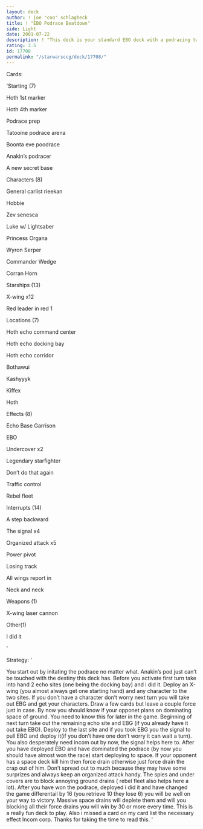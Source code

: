 ```yaml
---
layout: deck
author: ! joe "coo" schlagheck
title: ! "EBO Podrace Beatdown"
side: Light
date: 2001-07-22
description: ! "This deck is your standard EBO deck with a podracing twist. Very fun. Went 2-1 at World Qualifiers."
rating: 3.5
id: 17708
permalink: "/starwarsccg/deck/17708/"
---
```

Cards: 

'Starting (7)

Hoth 1st marker

Hoth 4th marker

Podrace prep

Tatooine podrace arena

Boonta eve poodrace

Anakin’s podracer

A new secret base


Characters (8)

General carlist rieekan

Hobbie

Zev senesca

Luke w/ Lightsaber

Princess Organa

Wyron Serper

Commander Wedge

Corran Horn


Starships (13)

X-wing x12

Red leader in red 1


Locations (7)

Hoth echo command center

Hoth echo docking bay

Hoth echo corridor

Bothawui

Kashyyyk

Kiffex

Hoth


Effects (8)

Echo Base Garrison

EBO

Undercover x2

Legendary starfighter

Don’t do that again

Traffic control

Rebel fleet


Interrupts (14)

A step backward

The signal x4

Organized attack x5

Power pivot

Losing track

All wings report in

Neck and neck


Weapons (1)

X-wing laser cannon


Other(1)

I did it

'

Strategy: '

You start out by initating the podrace no matter what. Anakin’s pod just can’t be touched with the destiny this deck has. Before you activate first turn take into hand 2 echo sites (one being the docking bay) and i did it. Deploy an X-wing (you almost always get one starting hand) and any character to the two sites. If you don’t have a character don’t worry next turn you will take out EBG and get your characters. Draw a few cards but leave a couple force just in case. By now you should know if your opponet plans on dominating space of ground. You need to know this for later in the game. Beginning of next turn take out the remaining echo site and EBG (if you already have it out take EBO). Deploy to the last site and if you took EBG you  the signal to pull EBO and deploy it(if you don’t have one don’t worry it can wait a turn). You also desperately need incom out by now, the signal helps here to. After you have deployed EBO and have dominated the podrace (by now you should have almost won the race) start deploying to space. If your opponent has a space deck kill him then force drain otherwise just force drain the crap out of him. Don’t spread out to much because they may have some surprizes and always keep an organized attack handy. The spies and under covers are to block annoying ground drains ( rebel fleet also helps here a lot). After you have won the podrace, deployed i did it and have changed the game differentail by 16 (you retrieve 10 they lose 6) you will be well on your way to victory. Massive space drains will deplete them and will you blocking all their force drains you will win by 30 or more every time. This is a really fun deck to play. Also i missed a card on my card list the necessary effect Incom corp. Thanks for taking the time to read this. '
